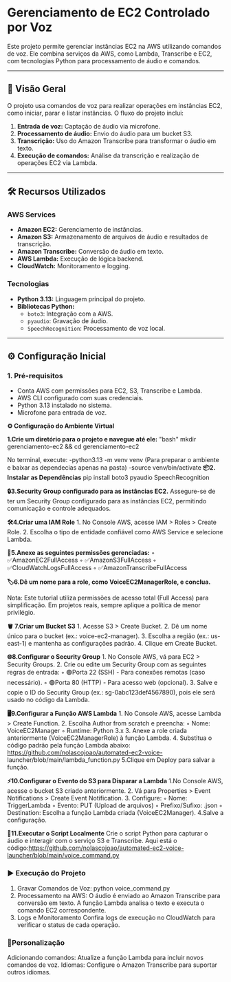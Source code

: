 # Gerenciamento de EC2 Controlado por Voz

Este projeto permite gerenciar instâncias EC2 na AWS utilizando comandos de voz. Ele combina serviços da AWS, como Lambda, Transcribe e EC2, com tecnologias Python para processamento de áudio e comandos.

---

## 🚀 **Visão Geral**

O projeto usa comandos de voz para realizar operações em instâncias EC2, como iniciar, parar e listar instâncias. O fluxo do projeto inclui:

1. **Entrada de voz:** Captação de áudio via microfone.
2. **Processamento de áudio:** Envio do áudio para um bucket S3.
3. **Transcrição:** Uso do Amazon Transcribe para transformar o áudio em texto.
4. **Execução de comandos:** Análise da transcrição e realização de operações EC2 via Lambda.

---

## 🛠 **Recursos Utilizados**

### **AWS Services**
- **Amazon EC2:** Gerenciamento de instâncias.
- **Amazon S3:** Armazenamento de arquivos de áudio e resultados de transcrição.
- **Amazon Transcribe:** Conversão de áudio em texto.
- **AWS Lambda:** Execução de lógica backend.
- **CloudWatch:** Monitoramento e logging.

### **Tecnologias**
- **Python 3.13:** Linguagem principal do projeto.
- **Bibliotecas Python:**
  - `boto3`: Integração com a AWS.
  - `pyaudio`: Gravação de áudio.
  - `SpeechRecognition`: Processamento de voz local.

---

## ⚙️ **Configuração Inicial**

### **1. Pré-requisitos**
- Conta AWS com permissões para EC2, S3, Transcribe e Lambda.
- AWS CLI configurado com suas credenciais.
- Python 3.13 instalado no sistema.
- Microfone para entrada de voz.

**⚙️ Configuração do Ambiente Virtual**

**1.Crie um diretório para o projeto e navegue até ele:**
   "bash"
   mkdir gerenciamento-ec2 && cd gerenciamento-ec2

   No terminal, execute: -python3.13 -m venv venv (Para preparar o ambiente e 
   baixar as dependecias apenas na pasta)
                         -source venv/bin/activate
**📦2. Instalar as Dependências**
   pip install boto3 pyaudio SpeechRecognition

**🔒3.Security Group configurado para as instâncias EC2.**
Assegure-se de ter um Security Group configurado para as instâncias EC2, permitindo comunicação e controle adequados.

**🛠️4.Criar uma IAM Role**
    1. No Console AWS, acesse IAM > Roles > Create Role.
    2. Escolha o tipo de entidade confiável como AWS Service e selecione 
    Lambda.

**📝5.Anexe as seguintes permissões gerenciadas:**
        ◦ ✅AmazonEC2FullAccess
        ◦ ✅AmazonS3FullAccess
        ◦ ✅CloudWatchLogsFullAccess
        ◦ ✅AmazonTranscribeFullAccess   

**🏷️6.Dê um nome para a role, como VoiceEC2ManagerRole, e conclua.**
 
Nota: Este tutorial utiliza permissões de acesso total (Full Access) para simplificação. Em projetos reais, sempre aplique a política de menor privilégio.

**🪣 7.Criar um Bucket S3**
    1. Acesse S3 > Create Bucket.
    2. Dê um nome único para o bucket (ex.: voice-ec2-manager).
    3. Escolha a região (ex.: us-east-1) e mantenha as configurações padrão.
    4. Clique em Create Bucket.

 **🌐8.Configurar o Security Group**
    1. No Console AWS, vá para EC2 > Security Groups.
    2. Crie ou edite um Security Group com as seguintes regras de entrada:
        ◦ 🟢Porta 22 (SSH) - Para conexões remotas (caso necessário).
        ◦ 🟢Porta 80 (HTTP) - Para acesso web (opcional).
    3. Salve e copie o ID do Security Group (ex.: sg-0abc123def4567890), pois ele será usado no código da Lambda.  

**🖥️9.Configurar a Função AWS Lambda**
    1. No Console AWS, acesse Lambda > Create Function.
    2. Escolha Author from scratch e preencha:
        ◦ Nome: VoiceEC2Manager
        ◦ Runtime: Python 3.x
    3. Anexe a role criada anteriormente (VoiceEC2ManagerRole) à função 
       Lambda.
    4. Substitua o código padrão pela função Lambda abaixo:    
      https://github.com/nolascojoao/automated-ec2-voice- 
      launcher/blob/main/lambda_function.py 
    5.Clique em Deploy para salvar a função.  

**⚡10.Configurar o Evento do S3 para Disparar a Lambda** 
    1.No Console AWS, acesse o bucket S3 criado anteriormente.
    2. Vá para Properties > Event Notifications > Create Event Notification.
    3. Configure:
        ◦ Nome: TriggerLambda
        ◦ Evento: PUT (Upload de arquivos)
        ◦ Prefixo/Sufixo: .json
        ◦ Destination: Escolha a função Lambda criada (VoiceEC2Manager).
    4.Salve a configuração.
    
**🐍11.Executar o Script Localmente**
Crie o script Python para capturar o áudio e interagir com o serviço S3 e Transcribe. Aqui está o código:https://github.com/nolascojoao/automated-ec2-voice-launcher/blob/main/voice_command.py
 
### **▶️ Execução do Projeto**
1. Gravar Comandos de Voz: python voice_command.py
2. Processamento na AWS:
   O áudio é enviado ao Amazon Transcribe para conversão em texto.
   A função Lambda analisa o texto e executa o comando EC2 correspondente.
3. Logs e Monitoramento
Confira logs de execução no CloudWatch para verificar o status de cada operação.

### **🔧Personalização**
Adicionando comandos: Atualize a função Lambda para incluir novos comandos de voz.
Idiomas: Configure o Amazon Transcribe para suportar outros idiomas.



